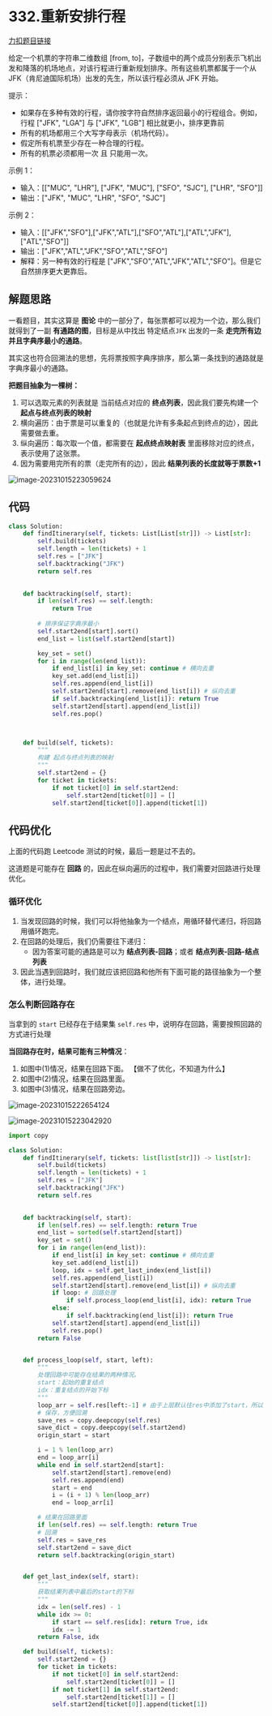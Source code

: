 # 332.重新安排行程

[力扣题目链接](https://leetcode.cn/problems/reconstruct-itinerary/)

给定一个机票的字符串二维数组 [from, to]，子数组中的两个成员分别表示飞机出发和降落的机场地点，对该行程进行重新规划排序。所有这些机票都属于一个从 JFK（肯尼迪国际机场）出发的先生，所以该行程必须从 JFK 开始。

提示：

- 如果存在多种有效的行程，请你按字符自然排序返回最小的行程组合。例如，行程 ["JFK", "LGA"] 与 ["JFK", "LGB"] 相比就更小，排序更靠前
- 所有的机场都用三个大写字母表示（机场代码）。
- 假定所有机票至少存在一种合理的行程。
- 所有的机票必须都用一次 且 只能用一次。

示例 1：

- 输入：[["MUC", "LHR"], ["JFK", "MUC"], ["SFO", "SJC"], ["LHR", "SFO"]]
- 输出：["JFK", "MUC", "LHR", "SFO", "SJC"]

示例 2：

- 输入：[["JFK","SFO"],["JFK","ATL"],["SFO","ATL"],["ATL","JFK"],["ATL","SFO"]]
- 输出：["JFK","ATL","JFK","SFO","ATL","SFO"]
- 解释：另一种有效的行程是 ["JFK","SFO","ATL","JFK","ATL","SFO"]。但是它自然排序更大更靠后。







## 解题思路

一看题目，其实这算是 **图论** 中的一部分了，每张票都可以视为一个边，那么我们就得到了一副 **有通路的图**，目标是从中找出 特定结点`JFK` 出发的一条 **走完所有边并且字典序最小的通路**。



其实这也符合回溯法的思想，先将票按照字典序排序，那么第一条找到的通路就是字典序最小的通路。



**把题目抽象为一棵树：**

1. 可以选取元素的列表就是 当前结点对应的 **终点列表**，因此我们要先构建一个 **起点与终点列表的映射**
2. 横向遍历：由于票是可以重复的（也就是允许有多条起点到终点的边），因此需要做去重。
3. 纵向遍历：每次取一个值，都需要在 **起点终点映射表** 里面移除对应的终点，表示使用了这张票。
4. 因为需要用完所有的票（走完所有的边），因此 **结果列表的长度就等于票数+1**



![image-20231015223059624](https://cdn.jsdelivr.net/gh/ThousandLayerCake/picbed/image-20231015223059624.png)





## 代码

```python
class Solution:
    def findItinerary(self, tickets: List[List[str]]) -> List[str]:
        self.build(tickets)
        self.length = len(tickets) + 1
        self.res = ["JFK"]
        self.backtracking("JFK")
        return self.res

    
    def backtracking(self, start):
        if len(self.res) == self.length:
            return True
        
        # 排序保证字典序最小
        self.start2end[start].sort()
        end_list = list(self.start2end[start])

        key_set = set()
        for i in range(len(end_list)):
            if end_list[i] in key_set: continue # 横向去重
            key_set.add(end_list[i])
            self.res.append(end_list[i])
            self.start2end[start].remove(end_list[i]) # 纵向去重
            if self.backtracking(end_list[i]): return True
            self.start2end[start].append(end_list[i])
            self.res.pop()



    def build(self, tickets):
        """
        构建 起点与终点列表的映射
        """
        self.start2end = {}
        for ticket in tickets:
            if not ticket[0] in self.start2end:
                self.start2end[ticket[0]] = []
            self.start2end[ticket[0]].append(ticket[1])

```











## 代码优化

上面的代码跑 Leetcode 测试的时候，最后一题是过不去的。

这道题是可能存在 **回路** 的，因此在纵向遍历的过程中，我们需要对回路进行处理优化。



### 循环优化

1. 当发现回路的时候，我们可以将他抽象为一个结点，用循环替代递归，将回路用循环跑完。
2. 在回路的处理后，我们仍需要往下递归：
   - 因为答案可能的通路是可以为 **结点列表-回路**；或者 **结点列表-回路-结点列表**
3. 因此当遇到回路时，我们就应该把回路和他所有下面可能的路径抽象为一个整体，进行处理。










### 怎么判断回路存在

当拿到的 `start` 已经存在于结果集 `self.res` 中，说明存在回路，需要按照回路的方式进行处理



**当回路存在时，结果可能有三种情况**：

1. 如图中(1)情况，结果在回路下面。 【做不了优化，不知道为什么】
2. 如图中(2)情况，结果在回路里面。
3. 如图中(3)情况，结果在回路旁边。



![image-20231015222654124](https://cdn.jsdelivr.net/gh/ThousandLayerCake/picbed/image-20231015222654124.png)

![image-20231015223042920](https://cdn.jsdelivr.net/gh/ThousandLayerCake/picbed/image-20231015223042920.png)





```python
import copy

class Solution:
    def findItinerary(self, tickets: list[list[str]]) -> list[str]:
        self.build(tickets)
        self.length = len(tickets) + 1
        self.res = ["JFK"]
        self.backtracking("JFK")
        return self.res

    
    def backtracking(self, start):
        if len(self.res) == self.length: return True
        end_list = sorted(self.start2end[start])
        key_set = set()
        for i in range(len(end_list)):
            if end_list[i] in key_set: continue # 横向去重
            key_set.add(end_list[i])
            loop, idx = self.get_last_index(end_list[i])
            self.res.append(end_list[i])
            self.start2end[start].remove(end_list[i]) # 纵向去重
            if loop: # 回路处理
                if self.process_loop(end_list[i], idx): return True
            else:
                if self.backtracking(end_list[i]): return True
            self.start2end[start].append(end_list[i])
            self.res.pop() 
        return False


    def process_loop(self, start, left):
        """
        处理回路中可能存在结果的两种情况。
        start：起始的重复结点
        idx：重复结点的开始下标
        """
        loop_arr = self.res[left:-1] # 由于上层默认往res中添加了start，所以要取-1
        # 保存，方便回溯
        save_res = copy.deepcopy(self.res)
        save_dict = copy.deepcopy(self.start2end)
        origin_start = start

        i = 1 % len(loop_arr)
        end = loop_arr[i]
        while end in self.start2end[start]:
            self.start2end[start].remove(end)
            self.res.append(end)
            start = end
            i = (i + 1) % len(loop_arr)
            end = loop_arr[i]

        # 结果在回路里面
        if len(self.res) == self.length: return True
        # 回溯
        self.res = save_res
        self.start2end = save_dict
        return self.backtracking(origin_start)


    def get_last_index(self, start):
        """
        获取结果列表中最后的start的下标
        """
        idx = len(self.res) - 1
        while idx >= 0: 
            if start == self.res[idx]: return True, idx
            idx -= 1
        return False, idx

    def build(self, tickets):
        self.start2end = {}
        for ticket in tickets:
            if not ticket[0] in self.start2end:
                self.start2end[ticket[0]] = []
            if not ticket[1] in self.start2end:
                self.start2end[ticket[1]] = []
            self.start2end[ticket[0]].append(ticket[1])
```

